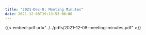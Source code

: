 ```yaml
---
title: "2021-Dec-8: Meeting Minutes"
date: 2021-12-08T19:13:53-06:00
---
```


{{< embed-pdf url="../../pdfs/2021-12-08-meeting-minutes.pdf" >}}
